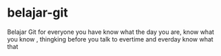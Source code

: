 # belajar-git
Belajar Git
for everyone you have know what the day you are, 
know what you know , thingking before you talk to evertime and everday know what that
